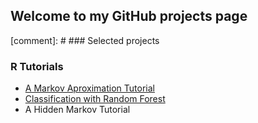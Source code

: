 ## Welcome to my GitHub projects page


[comment]: # ### Selected projects

### R Tutorials

- [A Markov Aproximation Tutorial](./markdown_files/MonteCarloTutorial.html)
- [Classification with Random Forest](https://lmavila.github.io/markdown_files/RF_Toy.html) 
- A Hidden Markov Tutorial
